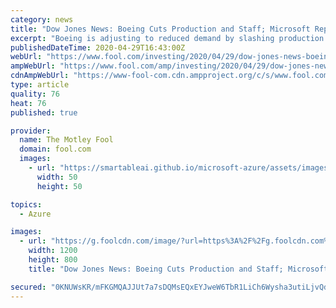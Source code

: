 ```yaml
---
category: news
title: "Dow Jones News: Boeing Cuts Production and Staff; Microsoft Reports This Afternoon"
excerpt: "Boeing is adjusting to reduced demand by slashing production and laying off workers, and Microsoft has a lot to prove after the market closes."
publishedDateTime: 2020-04-29T16:43:00Z
webUrl: "https://www.fool.com/investing/2020/04/29/dow-jones-news-boeing-cuts-production-and-staff-mi.aspx"
ampWebUrl: "https://www.fool.com/amp/investing/2020/04/29/dow-jones-news-boeing-cuts-production-and-staff-mi.aspx"
cdnAmpWebUrl: "https://www-fool-com.cdn.ampproject.org/c/s/www.fool.com/amp/investing/2020/04/29/dow-jones-news-boeing-cuts-production-and-staff-mi.aspx"
type: article
quality: 76
heat: 76
published: true

provider:
  name: The Motley Fool
  domain: fool.com
  images:
    - url: "https://smartableai.github.io/microsoft-azure/assets/images/organizations/fool.com-50x50.jpg"
      width: 50
      height: 50

topics:
  - Azure

images:
  - url: "https://g.foolcdn.com/image/?url=https%3A%2F%2Fg.foolcdn.com%2Feditorial%2Fimages%2F570316%2Fplane.jpg&w=1200&op=resize"
    width: 1200
    height: 800
    title: "Dow Jones News: Boeing Cuts Production and Staff; Microsoft Reports This Afternoon"

secured: "0KNUWsKR/mFKGMQAJJUt7a7sDQMsEQxEYJweW6TbR1LiCh6Wysha3utiLjvQdOP4SO+Gy0vZkg+0ww1F7pQzgd6M38hNWBh9et82VHBM2bi7E1RjB+Mps1L32MXqewtxZV8G2/GpjF2BxqMu48Iyv9cgw0c1LnqmdpJz8DJuJEHTudPgVCRAPnybM90qDCa13MHDGXM8eziDYbMZ+dyUAl+I0B5rr2bJBRNzehqehkPIGB2MZ+LQ3/t5rGJVjxcjxWwcjYpRfTvbK3EQt4txLMOn7ndmE6TUCHiauRjoQpngfFj07DjmV3i5dcaGuFkx;lTXrJLp1Nx6RnJSskI3XMw=="
---
```


